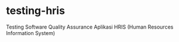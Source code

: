 # testing-hris
Testing Software Quality Assurance Aplikasi HRIS (Human Resources Information System)
